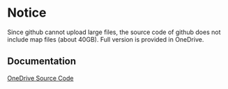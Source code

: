# Notice
Since github cannot upload large files, the source code of github does not include map files (about 40GB). Full version is provided in OneDrive.
## Documentation

[OneDrive Source Code](https://mailouhkedu-my.sharepoint.com/:u:/g/personal/s1319051_live_hkmu_edu_hk/ET2YODnj7jlGvKHm1xZNqxgB0adm-bfujVzbA93TiSppPQ?e=XdkA5F)
